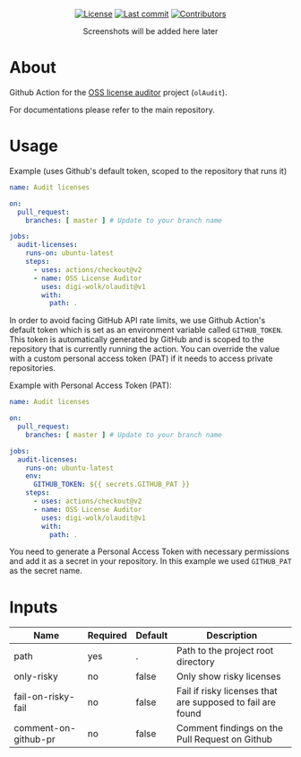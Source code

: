 <div align="center">

[![License](https://img.shields.io/github/license/digi-wolk/olaudit-action?color=blue&label=License&style=flat-square)](https://github.com/digi-wolk/olaudit-action/blob/main/LICENSE.md)
[![Last commit](https://img.shields.io/github/last-commit/digi-wolk/olaudit-action.svg?color=blue&style=flat-square)](https://github.com/digi-wolk/olaudit-action/commits/main)
[![Contributors](https://img.shields.io/github/contributors/digi-wolk/olaudit-action?color=blue&style=flat-square)](https://github.com/digi-wolk/olaudit-action/graphs/contributors)

</div>

<div align="center">
Screenshots will be added here later
</div>

# About

Github Action for the [OSS license auditor](https://github.com/digi-wolk/oss-license-auditor) project (`olAudit`).

For documentations please refer to the main repository.

# Usage

Example (uses Github's default token, scoped to the repository that runs it)

```yaml
name: Audit licenses

on:
  pull_request:
    branches: [ master ] # Update to your branch name

jobs:
  audit-licenses:
    runs-on: ubuntu-latest
    steps:
      - uses: actions/checkout@v2
      - name: OSS License Auditor
        uses: digi-wolk/olaudit@v1
        with:
          path: .
```

In order to avoid facing GitHub API rate limits, we use Github Action's default token which is set as an environment
variable called `GITHUB_TOKEN`.
This token is automatically generated by GitHub and is scoped to the repository that is currently running the action.
You can override the value with a custom personal access token (PAT) if it needs to access private repositories.

Example with Personal Access Token (PAT):

```yaml
name: Audit licenses

on:
  pull_request:
    branches: [ master ] # Update to your branch name

jobs:
  audit-licenses:
    runs-on: ubuntu-latest
    env:
      GITHUB_TOKEN: ${{ secrets.GITHUB_PAT }}
    steps:
      - uses: actions/checkout@v2
      - name: OSS License Auditor
        uses: digi-wolk/olaudit@v1
        with:
          path: .
```

You need to generate a Personal Access Token with necessary permissions and add it as a secret in your repository.
In this example we used `GITHUB_PAT` as the secret name.

# Inputs

| Name                 | Required | Default | Description                                                |
|----------------------|----------|---------|------------------------------------------------------------|
| path                 | yes      | .       | Path to the project root directory                         |
| only-risky           | no       | false   | Only show risky licenses                                   |
| fail-on-risky-fail   | no       | false   | Fail if risky licenses that are supposed to fail are found |
| comment-on-github-pr | no       | false   | Comment findings on the Pull Request on Github             |

